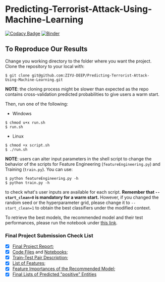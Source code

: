 # Predicting-Terrorist-Attack-Using-Machine-Learning

[![Codacy Badge](https://api.codacy.com/project/badge/Grade/0788aefc820741f8a08b4adea4235b96)](https://app.codacy.com/app/kunyuhe/Predicting-Terrorist-Attack-Using-Machine-Learning?utm_source=github.com&utm_medium=referral&utm_content=ZIYU-DEEP/Predicting-Terrorist-Attack-Using-Machine-Learning&utm_campaign=Badge_Grade_Dashboard) [![Binder](https://mybinder.org/badge_logo.svg)](https://mybinder.org/v2/gh/ZIYU-DEEP/Predicting-Terrorist-Attack-Using-Machine-Learning/master?filepath=%2Fnotebooks%2FEvaluate%20Best%20Models.ipynb)

## To Reproduce Our Results

Change you working directory to the folder where you want the project. Clone the repository to your local with:

```console
$ git clone git@github.com:ZIYU-DEEP/Predicting-Terrorist-Attack-Using-Machine-Learning.git
```



**NOTE**: the cloning process might be slower than expected as the repo contains cross-validation predicted probabilities to give users a warm start.



Then, run one of the following:

- Windows

```console
$ chmod u+x run.sh
$ run.sh
```

- Linux

```console
$ chmod +x script.sh
$ ./run.sh
```



**NOTE**: users can alter input parameters in the shell script to change the behavior of the scripts for Feature Engineering (`featureEngineering.py`) and Training (`train.py`). You can use:

```console
$ python featureEngineering.py -h
$ python train.py -h
```

to check what's user inputs are available for each script. **Remember that `--start_clean=0` is mandatory for a warm start.** However, if you changed the random seed or the hyperparameter grid, please change it to `--start_clean=1` to obtain the best classifiers under the modified context. 



To retrieve the best models, the recommended model and their test performances, please run the notebook under [this link](https://github.com/ZIYU-DEEP/Predicting-Terrorist-Attack-Using-Machine-Learning).



### Final Project Submission Check List

- [x] [Final Project Report](<https://github.com/ZIYU-DEEP/Predicting-Terrorist-Attack-Using-Machine-Learning/blob/master/Predicting_Future_Terrorist_Attacks_with_State_of_Art_Machine_Learning_Techniques.pdf>);
- [x] [Code Files](<https://github.com/ZIYU-DEEP/Predicting-Terrorist-Attack-Using-Machine-Learning/tree/master/codes>) and [Notebooks](<https://github.com/ZIYU-DEEP/Predicting-Terrorist-Attack-Using-Machine-Learning/tree/master/notebooks>);
- [x] [Train-Test Pair Description](https://github.com/ZIYU-DEEP/Predicting-Terrorist-Attack-Using-Machine-Learning/blob/master/data/train%20test%20sets/train_test_sets_desc.PNG);
- [x] [List of Features](https://github.com/ZIYU-DEEP/Predicting-Terrorist-Attack-Using-Machine-Learning/blob/master/processed_data/supervised_learning/List%20of%20Features.csv);
- [x] [Feature Importances of the Recommended Model](https://github.com/ZIYU-DEEP/Predicting-Terrorist-Attack-Using-Machine-Learning/tree/master/evaluations/best%20models/viz/Feature%20Importances);
- [x] [Final Lists of Predicted "positive" Entities](https://github.com/ZIYU-DEEP/Predicting-Terrorist-Attack-Using-Machine-Learning/tree/master/evaluations/best%20models/predictions/invervention_lists)
